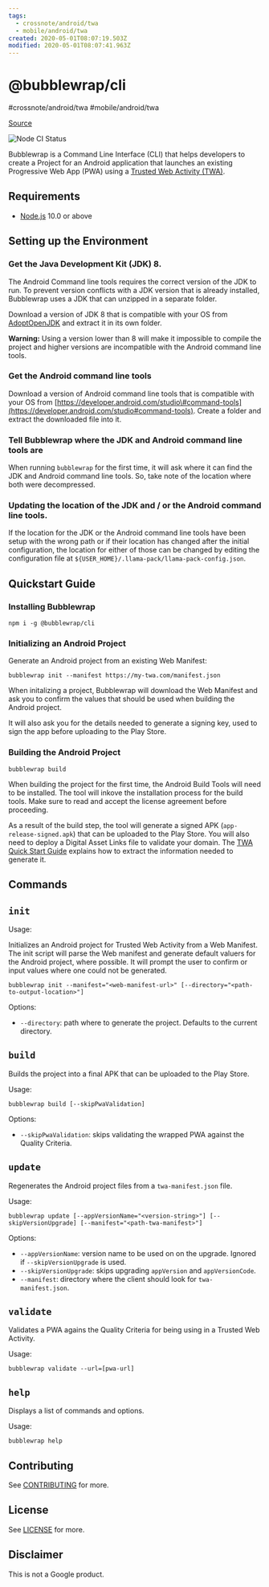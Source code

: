 ```yaml
---
tags:
  - crossnote/android/twa
  - mobile/android/twa
created: 2020-05-01T08:07:19.503Z
modified: 2020-05-01T08:07:41.963Z
---
```


# @bubblewrap/cli

#crossnote/android/twa #mobile/android/twa

[Source](https://www.npmjs.com/package/@bubblewrap/cli "Permalink to @bubblewrap/cli")

![Node CI Status](https://github.com/GoogleChromeLabs/bubblewrap/workflows/Node%20CI/badge.svg)

Bubblewrap is a Command Line Interface (CLI) that helps developers to create a Project for an Android application that launches an existing Progressive Web App (PWA) using a [Trusted Web Activity (TWA)](https://developers.google.com/web/android/trusted-web-activity/).

## Requirements

- [Node.js](https://nodejs.org/en/) 10.0 or above

## Setting up the Environment

### Get the Java Development Kit (JDK) 8.

The Android Command line tools requires the correct version of the JDK to run. To prevent version conflicts with a JDK version that is already installed, Bubblewrap uses a JDK that can unzipped in a separate folder.

Download a version of JDK 8 that is compatible with your OS from [AdoptOpenJDK](https://adoptopenjdk.net/releases.html?variant=openjdk8&jvmVariant=hotspot) and extract it in its own folder.

**Warning:** Using a version lower than 8 will make it impossible to compile the project and higher versions are incompatible with the Android command line tools.

### Get the Android command line tools

Download a version of Android command line tools that is compatible with your OS from [https://developer.android.com/studio\#command-tools](https://developer.android.com/studio#command-tools). Create a folder and extract the downloaded file into it.

### Tell Bubblewrap where the JDK and Android command line tools are

When running `bubblewrap` for the first time, it will ask where it can find the JDK and Android command line tools. So, take note of the location where both were decompressed.

### Updating the location of the JDK and / or the Android command line tools.

If the location for the JDK or the Android command line tools have been setup with the wrong path or if their location has changed after the initial configuration, the location for either of those can be changed by editing the configuration file at `${USER_HOME}/.llama-pack/llama-pack-config.json`.

## Quickstart Guide

### Installing Bubblewrap

    npm i -g @bubblewrap/cli

### Initializing an Android Project

Generate an Android project from an existing Web Manifest:

    bubblewrap init --manifest https://my-twa.com/manifest.json

When initalizing a project, Bubblewrap will download the Web Manifest and ask you to confirm the values that should be used when building the Android project.

It will also ask you for the details needed to generate a signing key, used to sign the app before uploading to the Play Store.

### Building the Android Project

    bubblewrap build

When building the project for the first time, the Android Build Tools will need to be installed. The tool will inkove the installation process for the build tools. Make sure to read and accept the license agreement before proceeding.

As a result of the build step, the tool will generate a signed APK (`app-release-signed.apk`) that can be uploaded to the Play Store. You will also need to deploy a Digital Asset Links file to validate your domain. The [TWA Quick Start Guide](https://developers.google.com/web/updates/2019/08/twas-quickstart#creating-your-asset-link-file) explains how to extract the information needed to generate it.

## Commands

## `init`

Usage:

Initializes an Android project for Trusted Web Activity from a Web Manifest. The init script will parse the Web manifest and generate default valuers for the Android project, where possible. It will prompt the user to confirm or input values where one could not be generated.

    bubblewrap init --manifest="<web-manifest-url>" [--directory="<path-to-output-location>"]

Options:

- `--directory`: path where to generate the project. Defaults to the current directory.

## `build`

Builds the project into a final APK that can be uploaded to the Play Store.

Usage:

    bubblewrap build [--skipPwaValidation]

Options:

- `--skipPwaValidation`: skips validating the wrapped PWA against the Quality Criteria.

## `update`

Regenerates the Android project files from a `twa-manifest.json` file.

Usage:

    bubblewrap update [--appVersionName="<version-string>"] [--skipVersionUpgrade] [--manifest="<path-twa-manifest>"]

Options:

- `--appVersionName`: version name to be used on on the upgrade. Ignored if `--skipVersionUpgrade` is used.
- `--skipVersionUpgrade`: skips upgrading `appVersion` and `appVersionCode`.
- `--manifest`: directory where the client should look for `twa-manifest.json`.

## `validate`

Validates a PWA agains the Quality Criteria for being using in a Trusted Web Activity.

Usage:

    bubblewrap validate --url=[pwa-url]

## `help`

Displays a list of commands and options.

Usage:

    bubblewrap help

## Contributing

See [CONTRIBUTING](https://github.com/GoogleChromeLabs/bubblewrap/CONTRIBUTING.md) for more.

## License

See [LICENSE](https://github.com/GoogleChromeLabs/bubblewrap/LICENSE) for more.

## Disclaimer

This is not a Google product.
